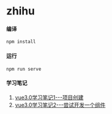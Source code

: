 # zhihu

#### 编译
`npm install`
#### 运行
`npm run serve`
#### 学习笔记
1. [vue3.0学习笔记1---项目创建](https://blog.csdn.net/czl0325/article/details/113504678)
2. [vue3.0学习笔记2---尝试开发一个组件](https://blog.csdn.net/czl0325/article/details/113507369)
